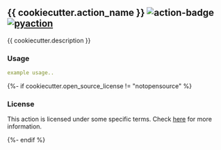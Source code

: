 ## {{ cookiecutter.action_name }} <img alt="action-badge" src="https://img.shields.io/badge/{{ cookiecutter.action_name }}-white?logo=github-actions&label=GitHub%20Action&labelColor=white&color=0064D7"> <a href="https://github.com/lnxpy/pyaction"><img alt="pyaction" src="https://img.shields.io/badge/pyaction-white?logo=cookiecutter&label=Made%20with&labelColor=white&color=0064D7"></a>

{{ cookiecutter.description }}

### Usage
```yml
example usage..
```

{%- if cookiecutter.open_source_license != "notopensource" %}

### License
This action is licensed under some specific terms. Check [here](LICENSE) for more information.

{%- endif %}
